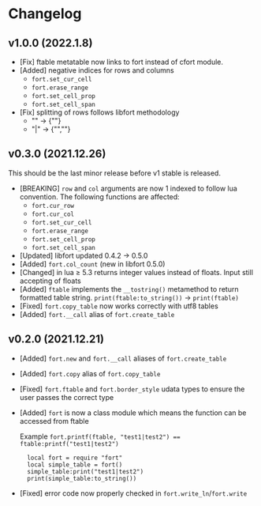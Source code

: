 # Changelog

## v1.0.0 (2022.1.8)

- [Fix] ftable metatable now links to fort instead of cfort module.
- [Added] negative indices for rows and columns
  - `fort.set_cur_cell`
  - `fort.erase_range`
  - `fort.set_cell_prop`
  - `fort.set_cell_span`
- [Fix] splitting of rows follows libfort methodology
  - "" -> {""}
  - "|" -> {"",""}

## v0.3.0 (2021.12.26)

This should be the last minor release before v1 stable is released.

- [BREAKING] `row` and `col` arguments are now 1 indexed to follow lua
  convention. The following functions are affected:
  - `fort.cur_row`
  - `fort.cur_col`
  - `fort.set_cur_cell`
  - `fort.erase_range`
  - `fort.set_cell_prop`
  - `fort.set_cell_span`
- [Updated] libfort updated 0.4.2 → 0.5.0
- [Added] `fort.col_count` (new in libfort 0.5.0)
- [Changed] in lua ≥ 5.3 returns integer values instead of floats. Input still
  accepting of floats
- [Added] `ftable` implements the `__tostring()` metamethod to return formatted
  table string. `print(ftable:to_string())` → `print(ftable)`
- [Fixed] `fort.copy_table` now works correctly with utf8 tables
- [Added] `fort.__call` alias of `fort.create_table`

## v0.2.0 (2021.12.21)

- [Added] `fort.new` and `fort.__call` aliases of `fort.create_table`
- [Added] `fort.copy` alias of `fort.copy_table`
- [Fixed] `fort.ftable` and `fort.border_style` udata types to ensure the user
  passes the correct type
- [Added] `fort` is now a class module which means the function can be accessed
  from ftable

  Example `fort.printf(ftable, "test1|test2") == ftable:printf("test1|test2")`

        local fort = require "fort"
        local simple_table = fort()
        simple_table:print("test1|test2")
        print(simple_table:to_string())

- [Fixed] error code now properly checked in `fort.write_ln`/`fort.write`
